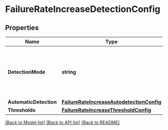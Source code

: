 # FailureRateIncreaseDetectionConfig

## Properties
Name | Type | Description | Notes
------------ | ------------- | ------------- | -------------
**DetectionMode** | **string** | How to detect failure rate increase: automatically, based on fixed thresholds, or do not detect. | 
**AutomaticDetection** | [**FailureRateIncreaseAutodetectionConfig**](FailureRateIncreaseAutodetectionConfig.md) |  | [optional] 
**Thresholds** | [**FailureRateIncreaseThresholdConfig**](FailureRateIncreaseThresholdConfig.md) |  | [optional] 

[[Back to Model list]](../README.md#documentation-for-models) [[Back to API list]](../README.md#documentation-for-api-endpoints) [[Back to README]](../README.md)


